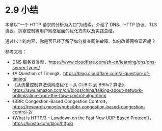 # 2.9 小结

本章以“一个 HTTP 请求的分析为入口”为线索，介绍了 DNS、HTTP 协议、TLS 协议、拥塞控制等用户网络层面的优化方向以及实践总结。

通过以上的内容，你是否已经了解了如何排查网络故障、如何改善网络延迟呢？


参考文档：
- DNS 服务器类型，https://www.cloudflare.com/zh-cn/learning/dns/dns-server-types/
- 《A Question of Timing》，https://blog.cloudflare.com/a-question-of-timing/
- 《从流量控制算法谈网络优化 – 从 CUBIC 到 BBRv2 算法》，https://aws.amazon.com/cn/blogs/china/talking-about-network-optimization-from-the-flow-control-algorithm/
- 《BBR: Congestion-Based Congestion Control》，https://research.google/pubs/bbr-congestion-based-congestion-control-2/
- 《What Is HTTP/3 – Lowdown on the Fast New UDP-Based Protocol》，https://kinsta.com/blog/http3/